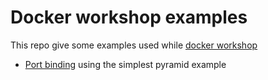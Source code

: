# Docker workshop examples

This repo give some examples used while [docker workshop](
https://github.com/anybox/docker-tutorial)

* [Port binding](00_port_binding_pyramid/) using the simplest pyramid example

